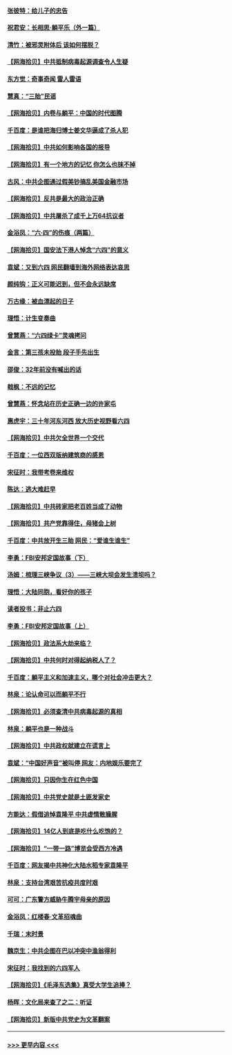 #### [张彼特：给儿子的忠告](../pages/nsc993/n13018934.md?t=06140402) 
#### [祝君安：长相思‧躺平乐（外一篇）](../pages/nsc993/n13018923.md?t=06140402) 
#### [清竹：被邪灵附体后 该如何摆脱？](../pages/nsc993/n13018877.md?t=06140402) 
#### [【网海拾贝】中共抵制病毒起源调查令人生疑](../pages/nsc993/n13017785.md?t=06140402) 
#### [东方觉：奇事奇闻 雷人雷语](../pages/nsc993/n13017577.md?t=06140402) 
#### [慧真：“三胎”民谣](../pages/nsc993/n13017394.md?t=06140402) 
#### [【网海拾贝】内卷与躺平：中国的时代图腾](../pages/nsc993/n13016128.md?t=06140402) 
#### [千百度：是谁把海归博士姜文华逼成了杀人犯](../pages/nsc993/n13015218.md?t=06140402) 
#### [【网海拾贝】中共如何影响各国的报导](../pages/nsc993/n13012599.md?t=06140402) 
#### [【网海拾贝】有一个地方的记忆 你怎么也抹不掉](../pages/nsc993/n13009802.md?t=06140402) 
#### [古风：中共企图通过假美钞搞乱美国金融市场](../pages/nsc993/n13009626.md?t=06140402) 
#### [【网海拾贝】反共是最大的政治正确](../pages/nsc993/n13007051.md?t=06140402) 
#### [【网海拾贝】中共屠杀了成千上万64抗议者](../pages/nsc993/n13002713.md?t=06140402) 
#### [金浴凤：“六·四”的伤痕（两篇）](../pages/nsc993/n13001719.md?t=06140402) 
#### [【网海拾贝】国安法下港人悼念“六四”的意义](../pages/nsc993/n13001039.md?t=06140402) 
#### [袁斌：又到六四 网民翻墙到海外网络表达哀思](../pages/nsc993/n13000995.md?t=06140402) 
#### [颜纯钩：正义可能迟到，但不会永远缺席](../pages/nsc993/n13000920.md?t=06140402) 
#### [万古缘：被血漂起的日子](../pages/nsc993/n13000914.md?t=06140402) 
#### [理悟：计生变奏曲](../pages/nsc993/n13000414.md?t=06140402) 
#### [曾慧燕：“六四绿卡”灵魂拷问](../pages/nsc993/n13000277.md?t=06140402) 
#### [金言：第三孩未投胎 段子手先出生](../pages/nsc993/n13000215.md?t=06140402) 
#### [邵俊：32年前没有喊出的话](../pages/nsc993/n13000181.md?t=06140402) 
#### [戟枫：不远的记忆](../pages/nsc993/n13000121.md?t=06140402) 
#### [曾慧燕：怀念站在历史正确一边的许家屯](../pages/nsc993/n13000073.md?t=06140402) 
#### [惠虎宇：三十年河东河西 放大历史视野看六四](../pages/nsc993/n13000018.md?t=06140402) 
#### [【网海拾贝】中共欠全世界一个交代](../pages/nsc993/n12998706.md?t=06140402) 
#### [千百度：一位西双版纳建筑商的感恩](../pages/nsc993/n12998487.md?t=06140402) 
#### [宋征时：我带考卷来维权](../pages/nsc993/n12994088.md?t=06140402) 
#### [陈达：逃大难赶早](../pages/nsc993/n12993569.md?t=06140402) 
#### [【网海拾贝】中共砖家把老百姓当成了动物](../pages/nsc993/n12993483.md?t=06140402) 
#### [【网海拾贝】共产党靠得住，母猪会上树](../pages/nsc993/n12990730.md?t=06140402) 
#### [千百度：中共放开生三胎 网民：“爱谁生谁生”](../pages/nsc993/n12990644.md?t=06140402) 
#### [李勇：FBI安邦定国故事（下）](../pages/nsc993/n12987854.md?t=06140402) 
#### [汤姆：梳理三峡争议（3）——三峡大坝会发生溃坝吗？](../pages/nsc993/n12989806.md?t=06140402) 
#### [理悟：大陆同胞，看好你的孩子](../pages/nsc993/n12989778.md?t=06140402) 
#### [读者投书：非止六四](../pages/nsc993/n12989673.md?t=06140402) 
#### [李勇：FBI安邦定国故事（上）](../pages/nsc993/n12987749.md?t=06140402) 
#### [【网海拾贝】政法系大劫来临？](../pages/nsc993/n12987596.md?t=06140402) 
#### [【网海拾贝】中共何时对得起纳税人了？](../pages/nsc993/n12985578.md?t=06140402) 
#### [千百度：躺平主义和加速主义，哪个对社会冲击更大？](../pages/nsc993/n12985512.md?t=06140402) 
#### [林泉：论认命可以而躺平不行](../pages/nsc993/n12985505.md?t=06140402) 
#### [【网海拾贝】必须查清中共病毒起源的真相](../pages/nsc993/n12984276.md?t=06140402) 
#### [林泉：躺平也是一种战斗](../pages/nsc993/n12984194.md?t=06140402) 
#### [【网海拾贝】中共政权就建立在谎言上](../pages/nsc993/n12981880.md?t=06140402) 
#### [袁斌：“中国好声音”被叫停 网友：内地娱乐要完了](../pages/nsc993/n12981826.md?t=06140402) 
#### [【网海拾贝】只因你生在红色中国](../pages/nsc993/n12979096.md?t=06140402) 
#### [【网海拾贝】中共党史就是土匪发家史](../pages/nsc993/n12976478.md?t=06140402) 
#### [方能达：假借追悼袁隆平 中共虚情散臊腥](../pages/nsc993/n12976396.md?t=06140402) 
#### [【网海拾贝】14亿人到底是吃什么吃饱的？](../pages/nsc993/n12974125.md?t=06140402) 
#### [【网海拾贝】“一带一路”博览会受西方冷遇](../pages/nsc993/n12971787.md?t=06140402) 
#### [千百度：网友揭中共神化大陆水稻专家袁隆平](../pages/nsc993/n12971733.md?t=06140402) 
#### [林泉：支持台湾艰苦抗疫共度时艰](../pages/nsc993/n12971350.md?t=06140402) 
#### [可可：广东警方威胁牛腾宇母亲的原因](../pages/nsc993/n12971100.md?t=06140402) 
#### [金浴凤：红楼春·文革招魂曲](../pages/nsc993/n12970354.md?t=06140402) 
#### [千瑞：末时景](../pages/nsc993/n12970337.md?t=06140402) 
#### [魏京生：中共企图在巴以冲突中渔翁得利](../pages/nsc993/n12970286.md?t=06140402) 
#### [宋征时：我找到的六四军人](../pages/nsc993/n12970213.md?t=06140402) 
#### [【网海拾贝】《毛泽东选集》真受大学生追捧？](../pages/nsc993/n12968779.md?t=06140402) 
#### [杨晖：文化局来查了之二：听证](../pages/nsc993/n12966528.md?t=06140402) 
#### [【网海拾贝】新版中共党史为文革翻案](../pages/nsc993/n12967526.md?t=06140402) 

----
#### [ >>> 更早内容 <<< ](../indexes/nsc993-earlier.md)
